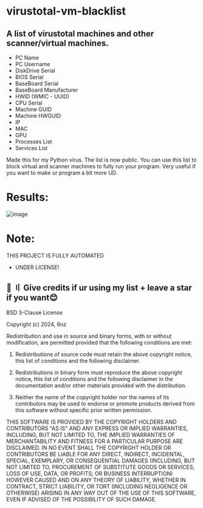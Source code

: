 # virustotal-vm-blacklist

## A list of virustotal machines and other scanner/virtual machines.
* PC Name
* PC Username
* DiskDrive Serial
* BIOS Serial
* BaseBoard Serial
* BaseBoard Manufacturer
* HWID (WMIC - UUID)
* CPU Serial
* Machine GUID
* Machine HWGUID
* IP
* MAC
* GPU
* Processes List
* Services List

Made this for my Python virus.
The list is now public. You can use this list to block virtual and scanner machines to fully run your program. Very useful if you want to make ur program a bit more UD.

# Results:

![image](https://user-images.githubusercontent.com/74118308/200084203-de6c70fe-591c-41ea-b878-2ca9180a8d58.png)


# Note:
THIS PROJECT IS FULLY AUTOMATED
- UNDER LICENSE!

## 🌟 〢 Give credits if ur using my list + leave a star if you want😊 ##


BSD 3-Clause License

Copyright (c) 2024, 6nz

Redistribution and use in source and binary forms, with or without
modification, are permitted provided that the following conditions are met:

1. Redistributions of source code must retain the above copyright notice, this
   list of conditions and the following disclaimer.

2. Redistributions in binary form must reproduce the above copyright notice,
   this list of conditions and the following disclaimer in the documentation
   and/or other materials provided with the distribution.

3. Neither the name of the copyright holder nor the names of its
   contributors may be used to endorse or promote products derived from
   this software without specific prior written permission.

THIS SOFTWARE IS PROVIDED BY THE COPYRIGHT HOLDERS AND CONTRIBUTORS "AS IS"
AND ANY EXPRESS OR IMPLIED WARRANTIES, INCLUDING, BUT NOT LIMITED TO, THE
IMPLIED WARRANTIES OF MERCHANTABILITY AND FITNESS FOR A PARTICULAR PURPOSE ARE
DISCLAIMED. IN NO EVENT SHALL THE COPYRIGHT HOLDER OR CONTRIBUTORS BE LIABLE
FOR ANY DIRECT, INDIRECT, INCIDENTAL, SPECIAL, EXEMPLARY, OR CONSEQUENTIAL
DAMAGES (INCLUDING, BUT NOT LIMITED TO, PROCUREMENT OF SUBSTITUTE GOODS OR
SERVICES; LOSS OF USE, DATA, OR PROFITS; OR BUSINESS INTERRUPTION) HOWEVER
CAUSED AND ON ANY THEORY OF LIABILITY, WHETHER IN CONTRACT, STRICT LIABILITY,
OR TORT (INCLUDING NEGLIGENCE OR OTHERWISE) ARISING IN ANY WAY OUT OF THE USE
OF THIS SOFTWARE, EVEN IF ADVISED OF THE POSSIBILITY OF SUCH DAMAGE.

